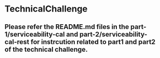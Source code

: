# TechnicalChallenge

## Please refer the README.md files in the part-1/serviceability-cal and part-2/serviceability-cal-rest for instrcution related to part1 and part2 of the technical challenge.